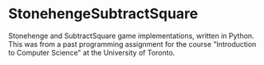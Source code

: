 # StonehengeSubtractSquare
Stonehenge and SubtractSquare game implementations, written in Python. This was from a past programming assignment for the course "Introduction to Computer Science" at the University of Toronto.

